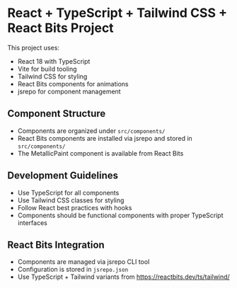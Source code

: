 <!-- Use this file to provide workspace-specific custom instructions to Copilot. For more details, visit https://code.visualstudio.com/docs/copilot/copilot-customization#_use-a-githubcopilotinstructionsmd-file -->

# React + TypeScript + Tailwind CSS + React Bits Project

This project uses:
- React 18 with TypeScript
- Vite for build tooling
- Tailwind CSS for styling
- React Bits components for animations
- jsrepo for component management

## Component Structure
- Components are organized under `src/components/`
- React Bits components are installed via jsrepo and stored in `src/components/`
- The MetallicPaint component is available from React Bits

## Development Guidelines
- Use TypeScript for all components
- Use Tailwind CSS classes for styling
- Follow React best practices with hooks
- Components should be functional components with proper TypeScript interfaces

## React Bits Integration
- Components are managed via jsrepo CLI tool
- Configuration is stored in `jsrepo.json`
- Use TypeScript + Tailwind variants from https://reactbits.dev/ts/tailwind/
